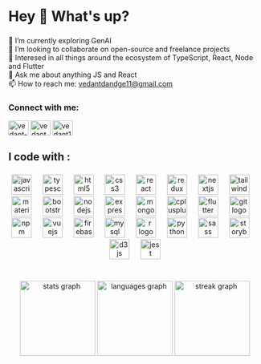 <h1 align="left">Hey 👋 What's up?</h1>

###

<p align="left">🌱 I’m currently exploring GenAI<br>👯 I’m looking to collaborate on open-source and freelance projects<br>💪 Interesed in all things around the ecosystem of TypeScript, React, Node and Flutter <br>💬 Ask me about anything JS and React<br>📫 How to reach me: <a href="mailto:vedantdandge11@gmail.com">vedantdandge11@gmail.com</a></p>


###

<div align="left">
  <h3 align="left">Connect with me:</h3>
<p align="left">
<a href="https://linkedin.com/in/vedant-dandge-shiv" target="blank"><img align="center" src="https://raw.githubusercontent.com/rahuldkjain/github-profile-readme-generator/master/src/images/icons/Social/linked-in-alt.svg" alt="vedant-dandge-shiv" height="30" width="40" /></a>
<a href="https://www.leetcode.com/vedant_3010" target="blank"><img align="center" src="https://raw.githubusercontent.com/rahuldkjain/github-profile-readme-generator/master/src/images/icons/Social/leet-code.svg" alt="vedant_3010" height="30" width="40" /></a>
<a href="https://auth.geeksforgeeks.org/user/vedant10" target="blank"><img align="center" src="https://raw.githubusercontent.com/rahuldkjain/github-profile-readme-generator/master/src/images/icons/Social/geeks-for-geeks.svg" alt="vedant10" height="30" width="40" /></a>
</p>
</div>

###

<h2 align="left">I code with :</h2>

###

<div align="center">
  <img src="https://skillicons.dev/icons?i=js" height="40" alt="javascript logo"  />
  <img width="14" />
  <img src="https://skillicons.dev/icons?i=ts" height="40" alt="typescript logo"  />
  <img width="14" />
  <img src="https://skillicons.dev/icons?i=html" height="40" alt="html5 logo"  />
  <img width="14" />
  <img src="https://skillicons.dev/icons?i=css" height="40" alt="css3 logo"  />
  <img width="14" />
  <img src="https://skillicons.dev/icons?i=react" height="40" alt="react logo"  />
  <img width="14" />
  <img src="https://skillicons.dev/icons?i=redux" height="40" alt="redux logo"  />
  <img width="14" />
  <img src="https://skillicons.dev/icons?i=nextjs" height="40" alt="nextjs logo"  />
  <img width="14" />
  <img src="https://skillicons.dev/icons?i=tailwind" height="40" alt="tailwindcss logo"  />
  <img width="14" />
  <img src="https://skillicons.dev/icons?i=materialui" height="40" alt="materialui logo"  />
  <img width="14" />
  <img src="https://cdn.jsdelivr.net/gh/devicons/devicon/icons/bootstrap/bootstrap-original.svg" height="40" alt="bootstrap logo"  />
  <img width="14" />
  <img src="https://cdn.simpleicons.org/nodedotjs/339933" height="40" alt="nodejs logo"  />
  <img width="14" />
  <img src="https://skillicons.dev/icons?i=express" height="40" alt="express logo"  />
  <img width="14" />
  <img src="https://skillicons.dev/icons?i=mongodb" height="40" alt="mongodb logo"  />
  <img width="14" />
  <img src="https://cdn.jsdelivr.net/gh/devicons/devicon/icons/cplusplus/cplusplus-original.svg" height="40" alt="cplusplus logo"  />
  <img width="14" />
  <img src="https://skillicons.dev/icons?i=flutter" height="40" alt="flutter logo"  />
  <img width="14" />
  <img src="https://skillicons.dev/icons?i=git" height="40" alt="git logo"  />
  <img width="14" />
  <img src="https://cdn.jsdelivr.net/gh/devicons/devicon/icons/npm/npm-original-wordmark.svg" height="40" alt="npm logo"  />
  <img width="14" />
  <img src="https://cdn.jsdelivr.net/gh/devicons/devicon/icons/vuejs/vuejs-original.svg" height="40" alt="vuejs logo"  />
  <img width="14" />
  <img src="https://skillicons.dev/icons?i=firebase" height="40" alt="firebase logo"  />
  <img width="14" />
  <img src="https://cdn.simpleicons.org/mysql/4479A1" height="40" alt="mysql logo"  />
  <img width="14" />
  <img src="https://skillicons.dev/icons?i=r" height="40" alt="r logo"  />
  <img width="14" />
  <img src="https://skillicons.dev/icons?i=py" height="40" alt="python logo"  />
  <img width="14" />
  <img src="https://skillicons.dev/icons?i=sass" height="40" alt="sass logo"  />
  <img width="14" />
  <img src="https://cdn.simpleicons.org/storybook/FF4785" height="40" alt="storybook logo"  />
  <img width="14" />
  <img src="https://skillicons.dev/icons?i=d3" height="40" alt="d3js logo"  />
  <img width="14" />
  <img src="https://skillicons.dev/icons?i=jest" height="40" alt="jest logo"  />
</div>

###

<br clear="both">

<div align="center">
  <img src="https://github-readme-stats.vercel.app/api?username=Vedant-3010&hide_title=false&hide_rank=true&show_icons=true&include_all_commits=true&count_private=true&disable_animations=false&theme=tokyonight&locale=en&hide_border=true&order=1" height="150" alt="stats graph"  />
  <img src="https://github-readme-stats.vercel.app/api/top-langs?username=Vedant-3010&locale=en&hide_title=false&layout=compact&card_width=320&langs_count=5&theme=tokyonight&hide_border=true&order=2" height="150" alt="languages graph"  />
  <img src="https://streak-stats.demolab.com?user=Vedant-3010&locale=en&mode=daily&theme=tokyonight&hide_border=true&border_radius=5&order=3" height="150" alt="streak graph"  />
</div>

###


### 

